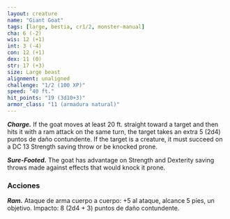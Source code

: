 ```yaml
---
layout: creature
name: "Giant Goat"
tags: [large, bestia, cr1/2, monster-manual]
cha: 6 (-2)
wis: 12 (+1)
int: 3 (-4)
con: 12 (+1)
dex: 11 (0)
str: 17 (+3)
size: Large beast
alignment: unaligned
challenge: "1/2 (100 XP)"
speed: "40 ft."
hit_points: "19 (3d10+3)"
armor_class: "11 (armadura natural)"
---
```


***Charge.*** If the goat moves at least 20 ft. straight toward a target and then hits it with a ram attack on the same turn, the target takes an extra 5 (2d4) puntos de daño contundente. If the target is a creature, it must succeed on a DC 13 Strength saving throw or be knocked prone.

***Sure-Footed.*** The goat has advantage on Strength and Dexterity saving throws made against effects that would knock it prone.

### Acciones

***Ram.*** Ataque de arma cuerpo a cuerpo: +5 al ataque, alcance 5 pies, un objetivo. Impacto: 8 (2d4 + 3) puntos de daño contundente.